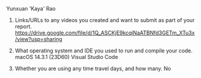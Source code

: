 Yunxuan 'Kaya' Rao

1. Links/URLs to any videos you created and want to submit as part of your report.
https://drive.google.com/file/d/1Q_ASCKjE9kcqiNaATBNfd3GETm_XTu3x/view?usp=sharing

2. What operating system and IDE you used to run and compile your code.
    macOS 14.3.1 (23D60)
    Visual Studio Code

3. Whether you are using any time travel days, and how many.
    No

